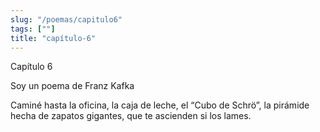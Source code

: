 ```yaml
---
slug: "/poemas/capitulo6"
tags: [""]
title: "capítulo-6"
---
```

Capítulo 6

Soy un poema de Franz Kafka

Caminé hasta la oficina, la caja de leche, el “Cubo de Schrö”, la pirámide hecha de zapatos gigantes, que te ascienden si los lames.
